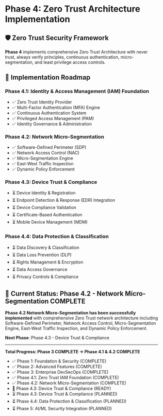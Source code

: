 # Phase 4: Zero Trust Architecture Implementation

## 🛡️ Zero Trust Security Framework

**Phase 4** implements comprehensive Zero Trust Architecture with never trust, always verify principles, continuous authentication, micro-segmentation, and least privilege access controls.

## 🎯 Implementation Roadmap

### Phase 4.1: Identity & Access Management (IAM) Foundation
- ✅ Zero Trust Identity Provider
- ✅ Multi-Factor Authentication (MFA) Engine
- ✅ Continuous Authentication System
- ✅ Privileged Access Management (PAM)
- ✅ Identity Governance & Administration

### Phase 4.2: Network Micro-Segmentation
- ✅ Software-Defined Perimeter (SDP)
- ✅ Network Access Control (NAC)
- ✅ Micro-Segmentation Engine
- ✅ East-West Traffic Inspection
- ✅ Dynamic Policy Enforcement

### Phase 4.3: Device Trust & Compliance
- ⏳ Device Identity & Registration
- ⏳ Endpoint Detection & Response (EDR) Integration
- ⏳ Device Compliance Validation
- ⏳ Certificate-Based Authentication
- ⏳ Mobile Device Management (MDM)

### Phase 4.4: Data Protection & Classification
- ⏳ Data Discovery & Classification
- ⏳ Data Loss Prevention (DLP)
- ⏳ Rights Management & Encryption
- ⏳ Data Access Governance
- ⏳ Privacy Controls & Compliance

## 🚀 Current Status: Phase 4.2 - Network Micro-Segmentation COMPLETE

**Phase 4.2 Network Micro-Segmentation has been successfully implemented** with comprehensive Zero Trust network architecture including Software-Defined Perimeter, Network Access Control, Micro-Segmentation Engine, East-West Traffic Inspection, and Dynamic Policy Enforcement.

**Next Phase**: Phase 4.3 - Device Trust & Compliance

---

**Total Progress: Phase 3 COMPLETE → Phase 4.1 & 4.2 COMPLETE**
- ✅ Phase 1: Foundation & Security (COMPLETE)
- ✅ Phase 2: Advanced Features (COMPLETE)  
- ✅ Phase 3: Enterprise DevSecOps (COMPLETE)
- ✅ Phase 4.1: Zero Trust IAM Foundation (COMPLETE)
- ✅ Phase 4.2: Network Micro-Segmentation (COMPLETE)
- 🔄 Phase 4.3: Device Trust & Compliance (READY)
- ⏳ Phase 4.3: Device Trust & Compliance (PLANNED)
- ⏳ Phase 4.4: Data Protection & Classification (PLANNED)
- ⏳ Phase 5: AI/ML Security Integration (PLANNED)
